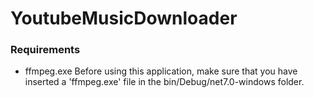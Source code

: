 ﻿# YoutubeMusicDownloader

### Requirements 

- ffmpeg.exe
Before using this application, make sure that you have
inserted a 'ffmpeg.exe' file in the bin/Debug/net7.0-windows folder. 

